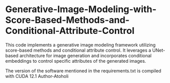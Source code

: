 # Generative-Image-Modeling-with-Score-Based-Methods-and-Conditional-Attribute-Control
This code implements a generative image modeling framework utilizing score-based methods and conditional attribute control. It leverages a UNet-based architecture for image generation and incorporates conditional embeddings to control specific attributes of the generated images. 

The version of the software mentioned in the requirements.txt is compiled with CUDA 12.1
Author-Atoholi
